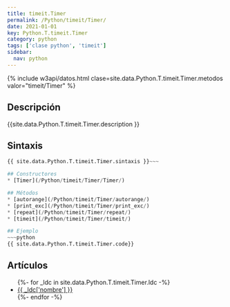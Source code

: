 ```yaml
---
title: timeit.Timer
permalink: /Python/timeit/Timer/
date: 2021-01-01
key: Python.T.timeit.Timer
category: python
tags: ['clase python', 'timeit']
sidebar: 
  nav: python
---
```


{% include w3api/datos.html clase=site.data.Python.T.timeit.Timer.metodos valor="timeit/Timer" %}

## Descripción
{{site.data.Python.T.timeit.Timer.description }}

## Sintaxis
~~~python
{{ site.data.Python.T.timeit.Timer.sintaxis }}~~~

## Constructores
* [Timer](/Python/timeit/Timer/Timer/)

## Métodos
* [autorange](/Python/timeit/Timer/autorange/)
* [print_exc](/Python/timeit/Timer/print_exc/)
* [repeat](/Python/timeit/Timer/repeat/)
* [timeit](/Python/timeit/Timer/timeit/)

## Ejemplo
~~~python
{{ site.data.Python.T.timeit.Timer.code}}
~~~

## Artículos
<ul>
{%- for _ldc in site.data.Python.T.timeit.Timer.ldc -%}
   <li>
       <a href="{{_ldc['url'] }}">{{ _ldc['nombre'] }}</a>
   </li>
{%- endfor -%}
</ul>
